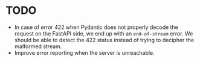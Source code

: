 # TODO

- In case of error 422 when Pydantic does not properly decode the request on the FastAPI side, we end up with an `end-of-stream` error. We should be able to detect the 422 status instead of trying to decipher the malformed stream.
- Improve error reporting when the server is unreachable.